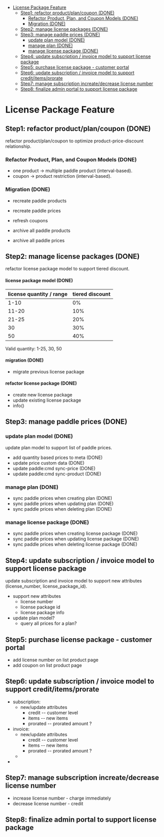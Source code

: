 
- [License Package Feature](#markdown-header-license-package-feature)
  - [Step1: refactor product/plan/coupon (DONE)](#markdown-header-step1-refactor-productplancoupon-done)
    - [Refactor Product, Plan, and Coupon Models (DONE)](#markdown-header-refactor-product-plan-and-coupon-models-done)
    - [Migration (DONE)](#markdown-header-migration-done)
  - [Step2: manage license packages (DONE)](#markdown-header-step2-manage-license-packages-done)
  - [Step3: manage paddle prices (DONE)](#markdown-header-step3-manage-paddle-prices-done)
    - [update plan model (DONE)](#markdown-header-update-plan-model-done)
    - [manage plan (DONE)](#markdown-header-manage-plan-done)
    - [manage license package (DONE)](#markdown-header-manage-license-package-done)
  - [Step4: update subscription / invoice model to support license package](#markdown-header-step4-update-subscription-invoice-model-to-support-license-package)
  - [Step5: purchase license package - customer portal](#markdown-header-step5-purchase-license-package-customer-portal)
  - [Step6: update subscription / invoice model to support credit/items/prorate](#markdown-header-step6-update-subscription-invoice-model-to-support-credititemsprorate)
  - [Step7: manage subscription increate/decrease license number](#markdown-header-step7-manage-subscription-increatedecrease-license-number)
  - [Step8: finalize admin portal to support license package](#markdown-header-step8-finalize-admin-portal-to-support-license-package)

# License Package Feature

## Step1: refactor product/plan/coupon (DONE)

refactor product/plan/coupon to optimize product-price-discount relationship.

### Refactor Product, Plan, and Coupon Models (DONE)

   - one product -> multiple paddle product (interval-based).
   - coupon -> product restriction (interval-based).

### Migration (DONE)

  - recreate paddle products
  - recreate paddle prices
  - refresh coupons

  - archive all paddle products
  - archive all paddle prices


## Step2: manage license packages (DONE)

refactor license package model to support tiered discount.

#### license package model (DONE)

| license quantity / range | tiered discount |
| ------------------------ | --------------- |
| 1-10                     | 0%              |
| 11-20                    | 10%             |
| 21-25                    | 20%             |
| 30                       | 30%             |
| 50                       | 40%             |

Valid quantity: 1-25, 30, 50

#### migration (DONE)
  - migrate previous license package

#### refactor license package (DONE)
  - create new license package
  - update existing license package
  - info()

## Step3: manage paddle prices (DONE)

### update plan model (DONE)

update plan model to support list of paddle prices.

- add quantity based prices to meta (DONE)
- update price custom data (DONE)
- update paddle:cmd sync-price (DONE)
- update paddle:cmd sync-product (DONE)

### manage plan (DONE)

  - sync paddle prices when creating plan (DONE)
  - sync paddle prices when updating plan (DONE)
  - sync paddle prices when deleting plan (DONE)

### manage license package (DONE)

  - sync paddle prices when creating license package (DONE)
  - sync paddle prices when updating license package (DONE)
  - sync paddle prices when deleting license package (DONE)

## Step4: update subscription / invoice model to support license package

update subscription and invoice model to support new attributes (license_number, license_package_id).

  - support new attributes
    - license number
    - license package id
    - license package info
  - update plan model?
    - query all prices for a plan?

## Step5: purchase license package - customer portal

  - add license number on list product page
  - add coupon on list product page

## Step6: update subscription / invoice model to support credit/items/prorate

  - subscription:
    - new/update attributes
      - credit -- customer level
      - items -- new items
      - prorated -- prorated amount ?
  - invoice:
    - new/update attributes
      - credit -- customer level
      - items -- new items
      - prorated -- prorated amount ?
    -
  -

## Step7: manage subscription increate/decrease license number

  - increase license number - charge immediately
  - decrease license number - credit

## Step8: finalize admin portal to support license package


